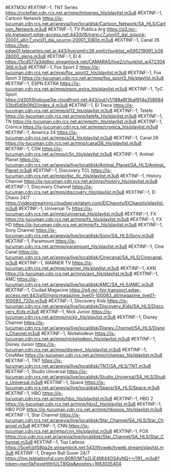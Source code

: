 #EXTM3U
#EXTINF:-1, TNT Series
https://coteflan.cdn.rcs.net.ar/mnp/tntseries_hls/playlist.m3u8
#EXTINF:-1, Cartoon Network
https://is-tucuman.cdn.rcs.net.ar/anevia/live/localdisk/Cartoon_Network/SA_HLS/Cartoon_Network.m3u8
#EXTINF:-1, TV Publica Arg
https://g3.mc-slo.transport.edge-access.net:443/b16/ngrp:c7_vivo01_dai_source-20001_all/c7_vivo01_dai_source-20001_1080p.m3u8
#EXTINF:-1, Canal 26
https://live-edge01.telecentro.net.ar:443/live/smil:c26.smil/chunklist_w595219091_b2628000_sleng.m3u8
#EXTINF:-1, El 4
https://5cd577a3dd8ec.streamlock.net/CAMARAS/live2/chunklist_w472304366.m3u8
#EXTINF:-1, Fox Sport 2
https://is-tucuman.cdn.rcs.net.ar/mnp/fox_sport2_hls/playlist.m3u8
#EXTINF:-1, Fox Sport 3
https://is-tucuman.cdn.rcs.net.ar/mnp/fox_sport3_hls/playlist.m3u8
#EXTINF:-1, ESPN EXTRA
https://is-tucuman.cdn.rcs.net.ar/mnp/espn_extra_hls/playlist.m3u8
#EXTINF:-1, TyC Sport
https://d3055hobuue3je.cloudfront.net:443/out/v1/188a8f3baf914a35868453bd5d0b0fd2/index_4.m3u8
#EXTINF:-1, El Trece
https://is-tucuman.cdn.rcs.net.ar/mnp/el13_hls/playlist.m3u8
#EXTINF:-1, Telefe
https://is-tucuman.cdn.rcs.net.ar/mnp/telefe_hls/playlist.m3u8
#EXTINF:-1, TN
https://is-tucuman.cdn.rcs.net.ar/mnp/tn_hls/playlist.m3u8
#EXTINF:-1, Cronica
https://is-tucuman.cdn.rcs.net.ar/mnp/cronica_hls/playlist.m3u8
#EXTINF:-1, America 24
https://is-tucuman.cdn.rcs.net.ar/mnp/a24_hls/playlist.m3u8
#EXTINF:-1, Canal 26
https://is-tucuman.cdn.rcs.net.ar/mnp/canal26_hls/playlist.m3u8
#EXTINF:-1, C5N
https://is-tucuman.cdn.rcs.net.ar/mnp/c5n_hls/playlist.m3u8
#EXTINF:-1, Animal Planet
https://is-tucuman.cdn.rcs.net.ar/anevia/live/localdisk/Animal_Planet/SA_HLS/Animal_Planet.m3u8
#EXTINF:-1, Discovery TCL
https://is-tucuman.cdn.rcs.net.ar/mnp/dsc_tlc_hls/playlist.m3u8
#EXTINF:-1, History Channel
https://is-tucuman.cdn.rcs.net.ar/mnp/history_hls/playlist.m3u8
#EXTINF:-1, Discovery Channel
https://is-tucuman.cdn.rcs.net.ar/mnp/discovery_hls/playlist.m3u8
#EXTINF:-1, El Chavo 24/7
https://videostreaming.cloudserverlatam.com/ElChavotv/ElChavotv/playlist.m3u8
#EXTINF:-1, Universal Tv
https://is-tucuman.cdn.rcs.net.ar/mnp/universal_hls/playlist.m3u8
#EXTINF:-1, FX
https://is-tucuman.cdn.rcs.net.ar/mnp/fx_hls/playlist.m3u8
#EXTINF:-1, FX HD
https://is-tucuman.cdn.rcs.net.ar/mnp/fx_hls/playlist.m3u8
#EXTINF:-1, Sony Channel
https://is-tucuman.cdn.rcs.net.ar/anevia/live/localdisk/Sony/SA_HLS/Sony.m3u8
#EXTINF:-1, Paramount
https://is-tucuman.cdn.rcs.net.ar/mnp/paramount_hls/playlist.m3u8
#EXTINF:-1, Cine Canal
https://is-tucuman.cdn.rcs.net.ar/anevia/live/localdisk/Cinecanal/SA_HLS/Cinecanal.m3u8
#EXTINF:-1, WARNER TV
https://is-tucuman.cdn.rcs.net.ar/mnp/warner_hls/playlist.m3u8
#EXTINF:-1, AXN
https://is-tucuman.cdn.rcs.net.ar/mnp/axn_hls/playlist.m3u8
#EXTINF:-1, AMC
https://is-tucuman.cdn.rcs.net.ar/anevia/live/localdisk/AMC/SA_HLS/AMC.m3u8
#EXTINF:-1, Ciudad Magacine
https://g4.mc-hor.transport.edge-access.net:443/a10/ngrp:magazine_live01-100083_all/magazine_live01-100083_720p.m3u8
#EXTINF:-1, Discovery Kids
https://is-tucuman.cdn.rcs.net.ar/anevia/live/localdisk/Discovery_Kids/SA_HLS/Discovery_Kids.m3u8
#EXTINF:-1, Nick Junior
https://is-tucuman.cdn.rcs.net.ar/mnp/nickjr_hls/playlist.m3u8
#EXTINF:-1, Disney Channel
https://is-tucuman.cdn.rcs.net.ar/anevia/live/localdisk/Disney_Channel/SA_HLS/Disney_Channel.m3u8
#EXTINF:-1, Nickelodeon
https://is-tucuman.cdn.rcs.net.ar/mnp/nickelodeon_hls/playlist.m3u8
#EXTINF:-1, Disney Junior
https://is-tucuman.cdn.rcs.net.ar/mnp/disneyjr_hls/playlist.m3u8
#EXTINF:-1, CineMax
https://is-tucuman.cdn.rcs.net.ar/mnp/cinemax_hls/playlist.m3u8
#EXTINF:-1, TNT
https://is-tucuman.cdn.rcs.net.ar/anevia/live/localdisk/TNT/SA_HLS/TNT.m3u8
#EXTINF:-1, Studio Universal
https://is-tucuman.cdn.rcs.net.ar/anevia/live/localdisk/Studio_Universal/SA_HLS/Studio_Universal.m3u8
#EXTINF:-1, Space
https://is-tucuman.cdn.rcs.net.ar/anevia/live/localdisk/Space/SA_HLS/Space.m3u8
#EXTINF:-1, HBO
https://is-tucuman.cdn.rcs.net.ar/mnp/hbo_hls/playlist.m3u8
#EXTINF:-1, HBO 2
https://is-tucuman.cdn.rcs.net.ar/mnp/hbo2_hls/playlist.m3u8
#EXTINF:-1, HBO POP
https://is-tucuman.cdn.rcs.net.ar/mnp/hbopop_hls/playlist.m3u8
#EXTINF:-1, Star Channel
https://is-tucuman.cdn.rcs.net.ar/anevia/live/localdisk/Star_Channel/SA_HLS/Star_Channel.m3u8
#EXTINF:-1, CNN
https://is-tucuman.cdn.rcs.net.ar/mnp/cnn_hls/playlist.m3u8
#EXTINF:-1, FOX
https://cvi.cdn.rcs.net.ar/anevia/live/localdisk/Star_Channel/SA_HLS/Star_Channel.m3u8
#EXTINF:-1, Top Latinos
https://5cefcbf58ba2e.streamlock.net:543/tltvweb/tvweb.stream/playlist.m3u8
#EXTINF:-1, Dragon Ball Suoer 24/7
https://live.telelatinohd.com:8080/MTg2LjE4Mi44OS4yNQ==/191_.m3u8?token=own5kFpxpHItIrIULT8lQw&expires=1663035404

